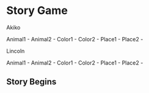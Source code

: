 # Story Game

Akiko

Animal1 -
Animal2 - 
Color1 - 
Color2 - 
Place1 -
Place2 -

Lincoln

Animal1 -
Animal2 - 
Color1 - 
Color2 - 
Place1 -
Place2 -

## Story Begins


